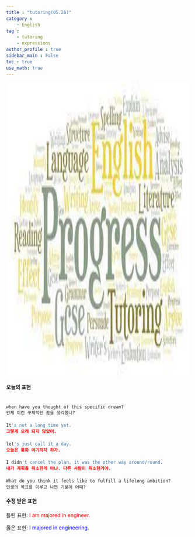 ```yaml
---
title : "tutoring(05.26)"
category :
    - English
tag : 
    - tutoring
    - expressions
author_profile : true
sidebar_main : False  
toc : true 
use_math: true
---
```


<img src='/assets/tutoring.jpg' width = 1000 height = 800>

#### 오늘의 표현

```py

when have you thought of this specific dream?
언제 이런 구체적인 꿈을 생각했니?

It's not a long time yet.
그렇게 오래 되지 않았어.

let's just call it a day.
오늘은 통화 여기까지 하자.

I didn't cancel the plan. it was the other way around/round.
내가 계획을 취소한게 아냐. 다른 사람이 취소한거야.

What do you think it feels like to fulfill a lifelong ambition?
인생의 목표를 이루고 나면 기분이 어때?
```

#### 수정 받은 표현

틀린 표현: <span style="color:red">I am majored in engineer.</span>

옳은 표현: <span style="color:blue">I majored in engineering.</span>
